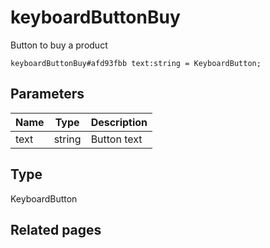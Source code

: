 # keyboardButtonBuy
Button to buy a product

```
keyboardButtonBuy#afd93fbb text:string = KeyboardButton;
```

## Parameters
| Name | Type | Description |
| ---- | :----: | ----------- |
| text | string | Button text |


## Type
KeyboardButton

## Related pages
